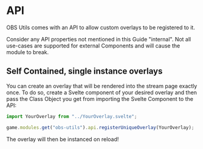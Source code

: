 # API

OBS Utils comes with an API to allow custom overlays to be registered to it.

Consider any API properties not mentioned in this Guide "internal".
Not all use-cases are supported for external Components and will cause the module to break.

## Self Contained, single instance overlays

You can create an overlay that will be rendered into the stream page exactly once. 
To do so, create a Svelte component of your desired overlay and then pass the Class Object you get from importing the Svelte Component to the API:

```Javascript
import YourOverlay from "../YourOverlay.svelte";

game.modules.get("obs-utils").api.registerUniqueOverlay(YourOverlay);
```

The overlay will then be instanced on reload!